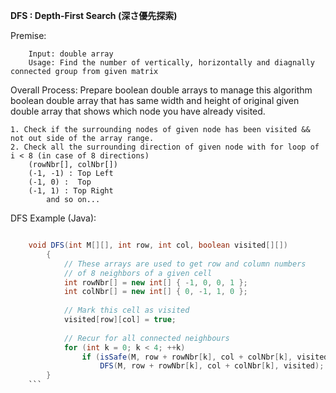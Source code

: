 
**DFS : Depth-First Search (深さ優先探索)**

Premise: 

		Input: double array
		Usage: Find the number of vertically, horizontally and diagnally connected group from given matrix 

Overall Process:
Prepare boolean double arrays to manage this algorithm boolean double array that has same width and height of original given double array that shows which node you have already visited. 

	1. Check if the surrounding nodes of given node has been visited && not out side of the array range.
	2. Check all the surrounding direction of given node with for loop of i < 8 (in case of 8 directions)
		(rowNbr[], colNbr[])
		(-1, -1) : Top Left 
		(-1, 0) :  Top
		(-1, 1) : Top Right
			and so on...
			

DFS Example (Java):
```java

	void DFS(int M[][], int row, int col, boolean visited[][])
	    {
	        // These arrays are used to get row and column numbers
	        // of 8 neighbors of a given cell
	        int rowNbr[] = new int[] { -1, 0, 0, 1 };
	        int colNbr[] = new int[] { 0, -1, 1, 0 };
	 
	        // Mark this cell as visited
	        visited[row][col] = true;
	 
	        // Recur for all connected neighbours
	        for (int k = 0; k < 4; ++k)
	            if (isSafe(M, row + rowNbr[k], col + colNbr[k], visited))
	                DFS(M, row + rowNbr[k], col + colNbr[k], visited);
	    }
    ```